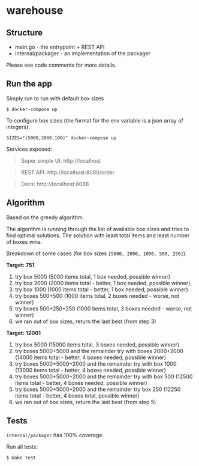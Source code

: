 # warehouse

## Structure

- main.go - the entrypoint + REST API
- internal/packager - an implementation of the packager

Please see code comments for more details.

## Run the app

Simply run to run with default box sizes
```shell
$ docker-compose up
```

To configure box sizes (the format for the env variable is a json array of integers):
```shell
SIZES="[5000,2000,100]" docker-compose up
```

Services exposed:

> Super simple UI: http://localhost

> REST API: http://localhost:8080/order

> Docs: http://localhost:8088

## Algorithm

Based on the greedy algorithm.

The algorithm is running through the list of available box sizes and tries to find optimal solutions.
The solution with least total items and least number of boxes wins.

Breakdown of some cases (for box sizes `[5000, 2000, 1000, 500, 250]`):

**Target: 751**

1. try box 5000 (5000 items total, 1 box needed, possible winner)
2. try box 2000 (2000 items total - better, 1 box needed, possible winner)
3. try box 1000 (1000 items total - better, 1 box needed, possible winner)
4. try boxes 500+500 (1000 items total, 2 boxes needed - worse, not winner)
5. try boxes 500+250+250 (1000 items total, 3 boxes needed - worse, not winner)
6. we ran out of box sizes, return the last best (from step 3)

**Target: 12001**

1. try box 5000 (15000 items total, 3 boxes needed, possible winner)
2. try boxes 5000+5000 and the remainder try with boxes 2000+2000 (14000 items total - better, 4 boxes needed, possible winner)
3. try boxes 5000+5000+2000 and the remainder try with box 1000 (13000 items total - better, 4 boxes needed, possible winner)
4. try boxes 5000+5000+2000 and the remainder try with box 500 (12500 items total - better,  4 boxes needed, possible winner)
5. try boxes 5000+5000+2000 and the remainder try box 250 (12250 items total - better, 4 boxes total, possible winner)
6. we ran out of box sizes, return the last best (from step 5)

## Tests

`internal/packager` has 100% coverage.

Run all tests:
```shell
$ make test
```
